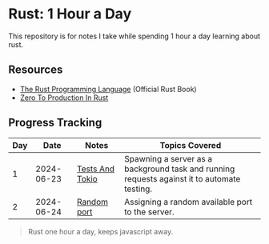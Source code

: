 # Rust: 1 Hour a Day

This repository is for notes I take while spending 1 hour a day learning about rust.

## Resources

- [The Rust Programming Language](https://doc.rust-lang.org/book/) (Official Rust Book)
- [Zero To Production In Rust](https://www.zero2prod.com)

## Progress Tracking

| Day | Date       | Notes                                 | Topics Covered                                                                              |
| --- | ---------- | ------------------------------------- | ------------------------------------------------------------------------------------------- |
| 1   | 2024-06-23 | [Tests And Tokio](tests_and_tokio.md) | Spawning a server as a background task and running requests against it to automate testing. |
| 2   | 2024-06-24 | [Random port](random_port.md)         | Assigning a random available port to the server.                                            |

> Rust one hour a day, keeps javascript away.